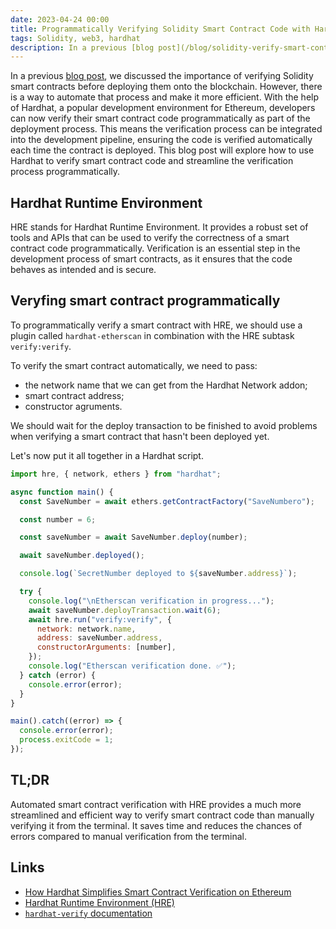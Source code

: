 ```yaml
---
date: 2023-04-24 00:00
title: Programmatically Verifying Solidity Smart Contract Code with Hardhat
tags: Solidity, web3, hardhat
description: In a previous [blog post](/blog/solidity-verify-smart-contract/), we discussed the importance of verifying Solidity smart contracts before deploying them onto the blockchain. However, there is a way to automate that process and make it more efficient. With the help of Hardhat, a popular development environment for Ethereum, developers can now verify their smart contract code programmatically as part of the deployment process. This means the verification process can be integrated into the development pipeline, ensuring the code is verified automatically each time the contract is deployed. This blog post will explore how to use Hardhat to verify smart contract code and streamline the verification process programmatically.
---
```


In a previous [blog post](/blog/solidity-verify-smart-contract/), we discussed the importance of verifying Solidity smart contracts before deploying them onto the blockchain. However, there is a way to automate that process and make it more efficient. With the help of Hardhat, a popular development environment for Ethereum, developers can now verify their smart contract code programmatically as part of the deployment process. This means the verification process can be integrated into the development pipeline, ensuring the code is verified automatically each time the contract is deployed. This blog post will explore how to use Hardhat to verify smart contract code and streamline the verification process programmatically.

## Hardhat Runtime Environment

HRE stands for Hardhat Runtime Environment. It provides a robust set of tools and APIs that can be used to verify the correctness of a smart contract code programmatically. Verification is an essential step in the development process of smart contracts, as it ensures that the code behaves as intended and is secure.

## Veryfing smart contract programmatically

To programmatically verify a smart contract with HRE, we should use a plugin called `hardhat-etherscan` in combination with the HRE subtask `verify:verify`.

To verify the smart contract automatically, we need to pass:

- the network name that we can get from the Hardhat Network addon;
- smart contract address;
- constructor agruments.

We should wait for the deploy transaction to be finished to avoid problems when verifying a smart contract that hasn't been deployed yet.

Let's now put it all together in a Hardhat script.

```javascript
import hre, { network, ethers } from "hardhat";

async function main() {
  const SaveNumber = await ethers.getContractFactory("SaveNumbero");

  const number = 6;

  const saveNumber = await SaveNumber.deploy(number);

  await saveNumber.deployed();

  console.log(`SecretNumber deployed to ${saveNumber.address}`);

  try {
    console.log("\nEtherscan verification in progress...");
    await saveNumber.deployTransaction.wait(6);
    await hre.run("verify:verify", {
      network: network.name,
      address: saveNumber.address,
      constructorArguments: [number],
    });
    console.log("Etherscan verification done. ✅");
  } catch (error) {
    console.error(error);
  }
}

main().catch((error) => {
  console.error(error);
  process.exitCode = 1;
});
```

## TL;DR

Automated smart contract verification with HRE provides a much more streamlined and efficient way to verify smart contract code than manually verifying it from the terminal. It saves time and reduces the chances of errors compared to manual verification from the terminal.

## Links

- [How Hardhat Simplifies Smart Contract Verification on Ethereum](https://kristaps.me/blog/solidity-verify-smart-contract/)
- [Hardhat Runtime Environment (HRE)](https://hardhat.org/hardhat-runner/docs/advanced/hardhat-runtime-environment#hardhat-runtime-environment-hre)
- [`hardhat-verify` documentation](https://hardhat.org/hardhat-runner/plugins/nomicfoundation-hardhat-verify#using-programmatically)
